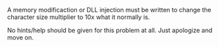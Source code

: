 A memory modificaction or DLL injection must be written to change the character size multiplier to 10x what it normally is.

No hints/help should be given for this problem at all. Just apologize and move on.
